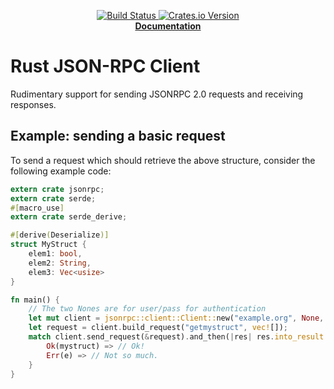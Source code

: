 <p align="center">
  <a href="https://travis-ci.org/apoelstra/rust-jsonrpc">
    <img src="https://travis-ci.org/apoelstra/rust-jsonrpc.svg?branch=master" alt="Build Status">
    </img>
  </a>

  <a href="https://crates.io/crates/rust-jsonrpc">
    <img src="https://img.shields.io/crates/v/jsonrpc.svg" alt="Crates.io Version">
    </img>
  </a>

  <br/>

   <strong>
     <a href="https://docs.rs/jsonrpc">
       Documentation
     </a>
   </strong>
</p>

# Rust JSON-RPC Client

Rudimentary support for sending JSONRPC 2.0 requests and receiving responses.

## Example: sending a basic request

To send a request which should retrieve the above structure, consider the
following example code:

```rust
extern crate jsonrpc;
extern crate serde;
#[macro_use]
extern crate serde_derive;

#[derive(Deserialize)]
struct MyStruct {
    elem1: bool,
    elem2: String,
    elem3: Vec<usize>
}

fn main() {
    // The two Nones are for user/pass for authentication
    let mut client = jsonrpc::client::Client::new("example.org", None, None);
    let request = client.build_request("getmystruct", vec![]);
    match client.send_request(&request).and_then(|res| res.into_result::<MyStruct>()) {
        Ok(mystruct) => // Ok!
        Err(e) => // Not so much.
    }
}

```
